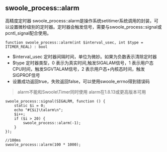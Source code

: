 ## swoole_process::alarm
高精度定时器
swoole_process::alarm是操作系统setitimer系统调用的封装，可以设置微秒级别的定时器。定时器会触发信号，需要与swoole_process::signal或pcntl_signal配合使用。

~~~
function swoole_process::alarm(int $interval_usec, int $type = ITIMER_REAL) : bool
~~~

* $interval_usec 定时器间隔时间，单位为微妙。如果为负数表示清除定时器
* $type 定时器类型，0 表示为真实时间,触发SIGALAM信号，1 表示用户态CPU时间，触发SIGVTALAM信号，2 表示用户态+内核态时间，触发SIGPROF信号
* 设置成功返回true，失败返回false，可以使用swoole_errno得到错误码

> alarm不能和Swoole\Timer同时使用
> alarm在1.8.13或更高版本可用

~~~
swoole_process::signal(SIGALRM, function () {
    static $i = 0;
    echo "#{$i}\talarm\n";
    $i++;
    if ($i > 20) {
        swoole_process::alarm(-1);
    }
});

//100ms
swoole_process::alarm(100 * 1000);
~~~